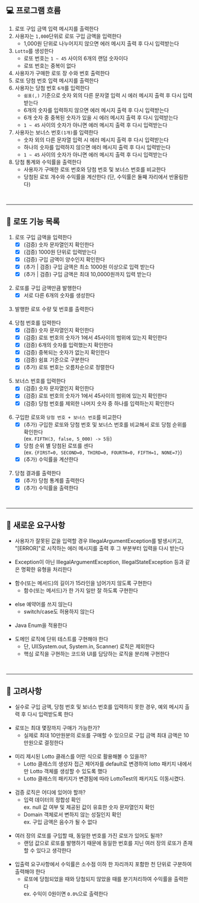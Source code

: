 ## 💻 프로그램 흐름

1. 로또 구입 금액 입력 메시지를 출력한다
2. 사용자는 `1,000`단위로 로또 구입 금액을 입력한다
    - 1,000원 단위로 나누어지지 않으면 에러 메시지 출력 후 다시 입력받는다
3. `Lotto`를 생성한다
    - 로또 번호는 `1 ~ 45` 사이의 6개의 랜덤 숫자이다
    - 로또 번호는 중복이 없다
4. 사용자가 구매한 로또 장 수와 번호 출력한다
5. 로또 당첨 번호 입력 메시지를 출력한다
6. 사용자는 당첨 번호 `6개`를 입력한다
    - `쉼표(,)` 기준으로 숫자 외의 다른 문자열 입력 시 에러 메시지 출력 후 다시 입력받는다
    - 6개의 숫자를 입력하지 않으면 에러 메시지 출력 후 다시 입력받는다
    - 6개 숫자 중 중복된 숫자가 있을 시 에러 메시지 출력 후 다시 입력받는다
    - `1 ~ 45` 사이의 숫자가 아니면 에러 메시지 출력 후 다시 입력받는다
7. 사용자는 보너스 번호`(1개)`를 입력한다
    - 숫자 외의 다른 문자열 입력 시 에러 메시지 출력 후 다시 입력받는다
    - 하나의 숫자를 입력하지 않으면 에러 메시지 출력 후 다시 입력받는다
    - `1 ~ 45` 사이의 숫자가 아니면 에러 메시지 출력 후 다시 입력받는다
8. 당첨 통계와 수익률을 출력한다
    - 사용자가 구매한 로또 번호와 당첨 번호 및 보너스 번호를 비교한다
    - 당첨된 로또 개수와 수익률을 계산한다 (단, 수익률은 둘째 자리에서 반올림한다)

<br>

---

## 🎰 로또 기능 목록

1. 로또 구입 금액을 입력한다
    - [X] (검증) 숫자 문자열인지 확인한다
    - [X] (검증) 1000원 단위로 입력받는다
    - [X] (검증) 구입 금액이 양수인지 확인한다
    - [X] (추가 | 검증) 구입 금액은 최소 1000원 이상으로 입력 받는다
    - [X] (추가 | 검증) 구입 금액은 최대 10,0000원까지 입력 받는다
      <br></br>
2. 로또를 구입 금액만큼 발행한다
    - [X] 서로 다른 6개의 숫자를 생성한다
      <br></br>
3. 발행한 로또 수량 및 번호를 출력한다
   <br></br>
4. 당첨 번호를 입력한다
    - [X] (검증) 숫자 문자열인지 확인한다
    - [X] (검증) 로또 번호의 숫자가 1에서 45사이의 범위에 있는지 확인한다
    - [X] (검증) 6개의 숫자를 입력했는지 확인한다
    - [X] (검증) 중복되는 숫자가 없는지 확인한다
    - [X] (검증) 쉼표 기준으로 구분한다
    - [X] (추가) 로또 번호는 오름차순으로 정렬한다
      <br></br>
5. 보너스 번호를 입력한다
    - [X] (검증) 숫자 문자열인지 확인한다
    - [X] (검증) 로또 번호의 숫자가 1에서 45사이의 범위에 있는지 확인한다
    - [X] (검증) 당첨 번호를 제외한 나머지 숫자 중 하나를 입력하는지 확인한다
      <br></br>
6. 구입한 로또와 `당첨 번호 + 보너스 번호`를 비교한다
    - [X] (추가) 구입한 로또와 당첨 번호 및 보너스 번호를 비교해서 로또 당첨 순위를 확인한다<br>
      (ex. `FIFTH(3, false, 5_000) -> 5등`)
    - [X] 당첨 순위 별 당첨된 로또를 센다<br>
      (ex. `{FIRST=0, SECOND=0, THIRD=0, FOURTH=0, FIFTH=1, NONE=7}`)
    - [X] (추가) 수익률을 계산한다
      <br></br>
7. 당첨 결과를 출력한다
    - [X] (추가) 당첨 통계를 출력한다
    - [X] (추가) 수익률을 출력한다

<br>

---

## 💙 새로운 요구사항

- 사용자가 잘못된 값을 입력할 경우 IllegalArgumentException를 발생시키고, <br>
  "[ERROR]"로 시작하는 에러 메시지를 출력 후 그 부분부터 입력을 다시 받는다
  <br></br>
- Exception이 아닌 IllegalArgumentException, IllegalStateException 등과 같은 명확한 유형을 처리한다
  <br></br>
- 함수(또는 메서드)의 길이가 15라인을 넘어가지 않도록 구현한다
    - 함수(또는 메서드)가 한 가지 일만 잘 하도록 구현한다
      <br></br>
- else 예약어를 쓰지 않는다
    - switch/case도 허용하지 않는다
      <br></br>
- Java Enum을 적용한다
  <br></br>
- 도메인 로직에 단위 테스트를 구현해야 한다
    - 단, UI(System.out, System.in, Scanner) 로직은 제외한다
    - 핵심 로직을 구현하는 코드와 UI를 담당하는 로직을 분리해 구현한다

<br>

---

## 💛 고려사항

- 실수로 구입 금액, 당첨 번호 및 보너스 번호를 입력하지 못한 경우, 예외 메시지 출력 후 다시 입력받도록 한다
  <br></br>
- 로또는 최대 몇장까지 구매가 가능한가?<br>
    - 실제로 최대 10만원분의 로또를 구매할 수 있으므로 구입 금액 최대 금액은 10만원으로 결정한다
      <br></br>
- 미리 제시된 Lotto 클래스를 어떤 식으로 활용해볼 수 있을까?
    - Lotto 클래스의 생성자 접근 제어자를 default로 변경하여 lotto 패키지 내에서만 Lotto 객체를 생성할 수 있도록 했다
    - Lotto 클래스의 패키지가 변경됨에 따라 LottoTest의 패키지도 이동시켰다.<br></br>
- 검증 로직은 어디에 있어야 할까?<br>
    - 입력 데이터의 정합성 확인<br>
      ex. null 값 여부 및 제공된 값이 유효한 숫자 문자열인지 확인<br>
    - Domain 객체로서 변하지 않는 성질인지 확인<br>
      ex. 구입 금액은 음수가 될 수 없다
      <br></br>
- 여러 장의 로또를 구입할 때, 동일한 번호를 가진 로또가 있어도 될까?
    - 랜덤 값으로 로또를 발행하기 때문에 동일한 번호를 지닌 여러 장의 로또가 존재할 수 있다고 생각한다
      <br></br>
- 입출력 요구사항에서 수익률은 소수점 이하 한 자리까지 포함한 천 단위로 구분하여 출력해야 한다<br>
    - 로또에 당첨되었을 때와 당첨되지 않았을 때를 분기처리하여 수익률을 출력한다<br>
      ex. 수익이 0원이면 `0.0%`으로 출력한다


